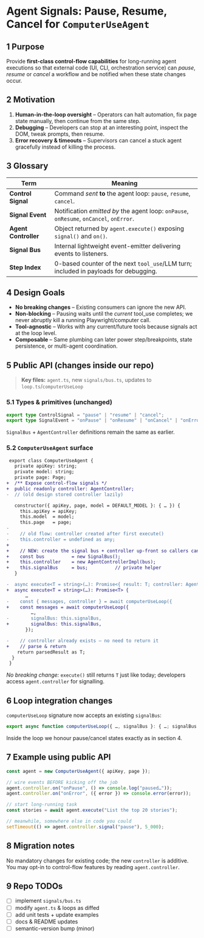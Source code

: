 # Agent Signals: Pause, Resume, Cancel for `ComputerUseAgent`

## 1 Purpose

Provide **first-class control-flow capabilities** for long-running agent executions so that external code (UI, CLI, orchestration service) can _pause_, _resume_ or _cancel_ a workflow and be notified when these state changes occur.

## 2 Motivation

1. **Human-in-the-loop oversight** – Operators can halt automation, fix page state manually, then continue from the same step.
2. **Debugging** – Developers can stop at an interesting point, inspect the DOM, tweak prompts, then resume.
3. **Error recovery & timeouts** – Supervisors can cancel a stuck agent gracefully instead of killing the process.

## 3 Glossary

| Term                 | Meaning                                                                                 |
| -------------------- | --------------------------------------------------------------------------------------- |
| **Control Signal**   | Command _sent_ **to** the agent loop: `pause`, `resume`, `cancel`.                      |
| **Signal Event**     | Notification _emitted by_ the agent loop: `onPause`, `onResume`, `onCancel`, `onError`. |
| **Agent Controller** | Object returned by `agent.execute()` exposing `signal()` and `on()`.                    |
| **Signal Bus**       | Internal lightweight event-emitter delivering events to listeners.                      |
| **Step Index**       | 0-based counter of the next `tool_use`/LLM turn; included in payloads for debugging.    |

## 4 Design Goals

- **No breaking changes** – Existing consumers can ignore the new API.
- **Non-blocking** – Pausing waits until the _current_ tool_use completes; we never abruptly kill a running Playwright/computer call.
- **Tool-agnostic** – Works with any current/future tools because signals act at the loop level.
- **Composable** – Same plumbing can later power step/breakpoints, state persistence, or multi-agent coordination.

## 5 Public API (changes inside our repo)

> **Key files:** `agent.ts`, new `signals/bus.ts`, updates to `loop.ts`/`computerUseLoop`

### 5.1 Types & primitives (unchanged)

```ts
export type ControlSignal = "pause" | "resume" | "cancel";
export type SignalEvent = "onPause" | "onResume" | "onCancel" | "onError";
```

`SignalBus` + `AgentController` definitions remain the same as earlier.

### 5.2 `ComputerUseAgent` surface

```diff
 export class ComputerUseAgent {
   private apiKey: string;
   private model: string;
   private page: Page;
+  /** Expose control-flow signals */
+  public readonly controller: AgentController;
-  // (old design stored controller lazily)

   constructor({ apiKey, page, model = DEFAULT_MODEL }: { … }) {
     this.apiKey = apiKey;
     this.model  = model;
     this.page   = page;
-
-    // old flow: controller created after first execute()
-    this.controller = undefined as any;
+
+    // NEW: create the signal bus + controller up-front so callers can pause *during* first run
+    const bus          = new SignalBus();
+    this.controller    = new AgentControllerImpl(bus);
+    this.signalBus     = bus;          // private helper
   }

-  async execute<T = string>(…): Promise<{ result: T; controller: AgentController }> {
+  async execute<T = string>(…): Promise<T> {
       …
-    const { messages, controller } = await computerUseLoop({
+    const messages = await computerUseLoop({
         …,
-        signalBus: this.signalBus,
+        signalBus: this.signalBus,
       });

-    // controller already exists – no need to return it
+    // parse & return
    return parsedResult as T;
  }
 }
```

_No breaking change:_ `execute()` still returns `T` just like today; developers access `agent.controller` for signalling.

## 6 Loop integration changes

`computerUseLoop` signature now accepts an existing `signalBus`:

```ts
export async function computerUseLoop({ …, signalBus }: { …; signalBus: SignalBus }): Promise<BetaMessageParam[]> { … }
```

Inside the loop we honour pause/cancel states exactly as in section 4.

## 7 Example using public API

```ts
const agent = new ComputerUseAgent({ apiKey, page });

// wire events BEFORE kicking off the job
agent.controller.on("onPause", () => console.log("paused…"));
agent.controller.on("onError", ({ error }) => console.error(error));

// start long-running task
const stories = await agent.execute("List the top 20 stories");

// meanwhile, somewhere else in code you could
setTimeout(() => agent.controller.signal("pause"), 5_000);
```

## 8 Migration notes

No mandatory changes for existing code; the new `controller` is additive. You may opt-in to control-flow features by reading `agent.controller`.

## 9 Repo TODOs

- [ ] implement `signals/bus.ts`
- [ ] modify `agent.ts` & loops as diffed
- [ ] add unit tests + update examples
- [ ] docs & README updates
- [ ] semantic-version bump (minor)
